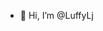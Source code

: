 - 👋 Hi, I’m @LuffyLj

<!---
LuffyLj/LuffyLj is a ✨ special ✨ repository because its `README.md` (this file) appears on your GitHub profile.
You can click the Preview link to take a look at your changes.
--->
